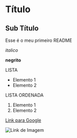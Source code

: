 # Título

## Sub Título
Esse é o meu primeiro README

*italico*

**negrito**

LISTA
- Elemento 1
- Elemento 2

LISTA ORDENADA
1) Elemento 1
2) Elemento 2

[Link para Google](https://www.google.com) 


![Link de Imagem](https://git-scm.com/book/en/v2/images/distributed.png)
